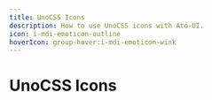 ```yaml
---
title: UnoCSS Icons
description: How to use UnoCSS icons with Ato-UI.
icon: i-mdi-emoticon-outline
hoverIcon: group-hover:i-mdi-emoticon-wink
---
```


# UnoCSS Icons